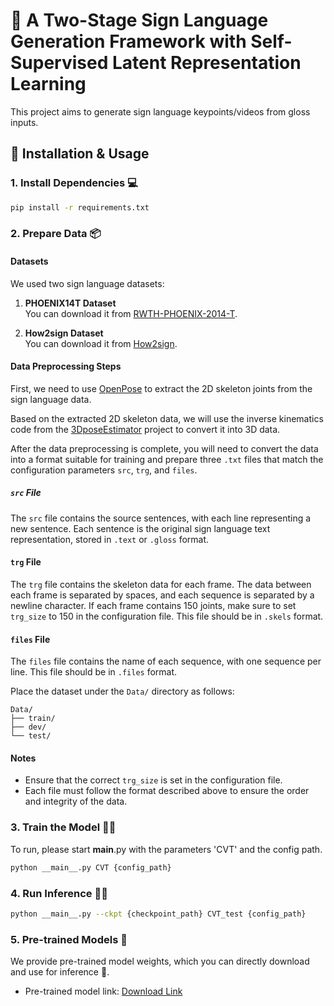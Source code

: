 # 🤟 A Two-Stage Sign Language Generation Framework with Self-Supervised Latent Representation Learning

This project aims to  generate sign language keypoints/videos from gloss inputs.

## 🚀 Installation & Usage

### 1. Install Dependencies 💻

```bash
pip install -r requirements.txt
```

### 2. Prepare Data 📦 

#### Datasets

We used two sign language datasets:

1. **PHOENIX14T Dataset**  
   You can download it from [RWTH-PHOENIX-2014-T](https://www-i6.informatik.rwth-aachen.de/~koller/RWTH-PHOENIX-2014-T/).

2. **How2sign Dataset**  
   You can download it from [How2sign](https://how2sign.github.io/#download).

####  Data Preprocessing Steps

First, we need to use [OpenPose](https://github.com/CMU-Perceptual-Computing-Lab/openpose) to extract the 2D skeleton joints from the sign language data. 

Based on the extracted 2D skeleton data, we will use the inverse kinematics code from the [3DposeEstimator](https://github.com/gopeith/SignLanguageProcessing) project to convert it into 3D data.

After the data preprocessing is complete, you will need to convert the data into a format suitable for training and prepare three `.txt` files that match the configuration parameters `src`, `trg`, and `files`.

##### `src` File

The `src` file contains the source sentences, with each line representing a new sentence. Each sentence is the original sign language text representation, stored in `.text` or `.gloss` format.

#### `trg` File

The `trg` file contains the skeleton data for each frame. The data between each frame is separated by spaces, and each sequence is separated by a newline character. If each frame contains 150 joints, make sure to set `trg_size` to 150 in the configuration file. This file should be in `.skels` format.

#### `files` File

The `files` file contains the name of each sequence, with one sequence per line. This file should be in `.files` format.

Place the dataset under the `Data/` directory as follows:

```
Data/
├── train/
├── dev/
└── test/
```

#### Notes

- Ensure that the correct `trg_size` is set in the configuration file.
- Each file must follow the format described above to ensure the order and integrity of the data.
  
### 3. Train the Model 🏋️‍♂️

To run, please start __main__.py with the parameters 'CVT' and the config path.

```bash
python __main__.py CVT {config_path}
```

### 4. Run Inference 🧑‍💻

```bash
python __main__.py --ckpt {checkpoint_path} CVT_test {config_path}
```
### 5. Pre-trained Models 🎯

We provide pre-trained model weights, which you can directly download and use for inference 🔄.

- Pre-trained model link: [Download Link](https://example.com/model)

